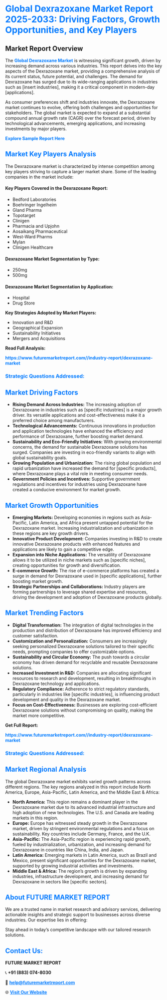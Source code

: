 <h1 style="color: #007BFF;">Global Dexrazoxane Market Report 2025-2033: Driving Factors, Growth Opportunities, and Key Players</h1>

<section id="overview">
<h2>Market Report Overview</h2>
<p>The <a href="https://www.futuremarketreport.com//industry-report/dexrazoxane-market" style="color: #007BFF; text-decoration: none;"><strong>Global Dexrazoxane Market</strong></a> is witnessing significant growth, driven by increasing demand across various industries. This report delves into the key aspects of the Dexrazoxane market, providing a comprehensive analysis of its current status, future potential, and challenges. The demand for Dexrazoxane has surged due to its wide-ranging applications in industries such as [insert industries], making it a critical component in modern-day [applications].</p>
<p>As consumer preferences shift and industries innovate, the Dexrazoxane market continues to evolve, offering both challenges and opportunities for stakeholders. The global market is expected to expand at a substantial compound annual growth rate (CAGR) over the forecast period, driven by technological advancements, emerging applications, and increasing investments by major players.</p>
</section>

<section id="overview">
<p><a href="https://www.futuremarketreport.com//request-sample/reportId=77403" style="color: #007BFF; text-decoration: none;"><strong>Explore Sample Report Here</strong></a></p>
</section>

<section id="key-players">
<h2 style="color: #007BFF;">Market Key Players Analysis</h2>
<p>The Dexrazoxane market is characterized by intense competition among key players striving to capture a larger market share. Some of the leading companies in the market include:</p>
<h4>Key Players Covered in the Dexrazoxane Report:</h4>
<ul><li>Bedford Laboratories</li><li>Boehringer Ingelheim</li><li>Gland Pharma</li><li>Topotarget</li><li>Clinigen</li><li>Pharmacia and Upjohn</li><li>Aosaikang Pharmaceutical</li><li>West-Ward Pharms</li><li>Mylan</li><li>Clinigen Healthcare</li></ul>
<h4>Dexrazoxane Market Segmentation by Type:</h4>
<ul><li>250mg</li><li>500mg</li></ul>

<h4>Dexrazoxane Market Segmentation by Application:</h4>
<ul><li>Hospital</li><li>Drug Store</li></ul>
<p><strong>Key Strategies Adopted by Market Players:</strong></p>
<ul>
<li>Innovation and R&D</li>
<li>Geographical Expansion</li>
<li>Sustainability Initiatives</li>
<li>Mergers and Acquisitions</li>
</ul>
</section>

<section>
<p><strong>Read Full Analysis: </strong></p><a href="https://www.futuremarketreport.com//industry-report/dexrazoxane-market" style="color: #007BFF; text-decoration: none;"><strong>https://www.futuremarketreport.com//industry-report/dexrazoxane-market</strong></a>
<h3 style="color: #007BFF;">Strategic Questions Addressed:</h3>
</section>

<section id="driving-factors">
<h2 style="color: #007BFF;">Market Driving Factors</h2>
<ul>
<li><strong>Rising Demand Across Industries:</strong> The increasing adoption of Dexrazoxane in industries such as [specific industries] is a major growth driver. Its versatile applications and cost-effectiveness make it a preferred choice among manufacturers.</li>
<li><strong>Technological Advancements:</strong> Continuous innovations in production and application technologies have enhanced the efficiency and performance of Dexrazoxane, further boosting market demand.</li>
<li><strong>Sustainability and Eco-Friendly Initiatives:</strong> With growing environmental concerns, the demand for sustainable Dexrazoxane solutions has surged. Companies are investing in eco-friendly variants to align with global sustainability goals.</li>
<li><strong>Growing Population and Urbanization:</strong> The rising global population and rapid urbanization have increased the demand for [specific products], where Dexrazoxane plays a vital role in meeting consumer needs.</li>
<li><strong>Government Policies and Incentives:</strong> Supportive government regulations and incentives for industries using Dexrazoxane have created a conducive environment for market growth.</li>
</ul>
</section>

<section id="growth-opportunities">
<h2 style="color: #007BFF;">Market Growth Opportunities</h2>
<ul>
<li><strong>Emerging Markets:</strong> Developing economies in regions such as Asia-Pacific, Latin America, and Africa present untapped potential for the Dexrazoxane market. Increasing industrialization and urbanization in these regions are key growth drivers.</li>
<li><strong>Innovative Product Development:</strong> Companies investing in R&D to create innovative Dexrazoxane products with enhanced features and applications are likely to gain a competitive edge.</li>
<li><strong>Expansion into Niche Applications:</strong> The versatility of Dexrazoxane allows it to be utilized in niche markets such as [specific niches], creating opportunities for growth and diversification.</li>
<li><strong>E-commerce Growth:</strong> The rise of e-commerce platforms has created a surge in demand for Dexrazoxane used in [specific applications], further boosting market growth.</li>
<li><strong>Strategic Partnerships and Collaborations:</strong> Industry players are forming partnerships to leverage shared expertise and resources, driving the development and adoption of Dexrazoxane products globally.</li>
</ul>
</section>

<section id="trending-factors">
<h2 style="color: #007BFF;">Market Trending Factors</h2>
<ul>
<li><strong>Digital Transformation:</strong> The integration of digital technologies in the production and distribution of Dexrazoxane has improved efficiency and customer satisfaction.</li>
<li><strong>Customization and Personalization:</strong> Consumers are increasingly seeking personalized Dexrazoxane solutions tailored to their specific needs, prompting companies to offer customizable options.</li>
<li><strong>Sustainability and Circular Economy:</strong> The push towards a circular economy has driven demand for recyclable and reusable Dexrazoxane solutions.</li>
<li><strong>Increased Investment in R&D:</strong> Companies are allocating significant resources to research and development, resulting in breakthroughs in Dexrazoxane technology and applications.</li>
<li><strong>Regulatory Compliance:</strong> Adherence to strict regulatory standards, particularly in industries like [specific industries], is influencing product development and quality in the Dexrazoxane market.</li>
<li><strong>Focus on Cost-Effectiveness:</strong> Businesses are exploring cost-efficient Dexrazoxane solutions without compromising on quality, making the market more competitive.</li>
</ul>
</section>

<section>
<p><strong>Get Full Report: </strong></p><a href="https://www.futuremarketreport.com//industry-report/dexrazoxane-market" style="color: #007BFF; text-decoration: none;"><strong>https://www.futuremarketreport.com//industry-report/dexrazoxane-market</strong></a>
<h3 style="color: #007BFF;">Strategic Questions Addressed:</h3>
</section>


<section id="regional-analysis">
<h2 style="color: #007BFF;">Market Regional Analysis</h2>
<p>The global Dexrazoxane market exhibits varied growth patterns across different regions. The key regions analyzed in this report include North America, Europe, Asia-Pacific, Latin America, and the Middle East & Africa:</p>
<ul>
<li><strong>North America:</strong> This region remains a dominant player in the Dexrazoxane market due to its advanced industrial infrastructure and high adoption of new technologies. The U.S. and Canada are leading markets in this region.</li>
<li><strong>Europe:</strong> Europe has witnessed steady growth in the Dexrazoxane market, driven by stringent environmental regulations and a focus on sustainability. Key countries include Germany, France, and the U.K.</li>
<li><strong>Asia-Pacific:</strong> The Asia-Pacific region is experiencing rapid growth, fueled by industrialization, urbanization, and increasing demand for Dexrazoxane in countries like China, India, and Japan.</li>
<li><strong>Latin America:</strong> Emerging markets in Latin America, such as Brazil and Mexico, present significant opportunities for the Dexrazoxane market, supported by growing industrial activities and investments.</li>
<li><strong>Middle East & Africa:</strong> The region’s growth is driven by expanding industries, infrastructure development, and increasing demand for Dexrazoxane in sectors like [specific sectors].</li>
</ul>
</section>

<footer>
<h2 style="color: #007BFF;">About FUTURE MARKET REPORT</h2>
<p>We are a trusted name in market research and advisory services, delivering actionable insights and strategic support to businesses across diverse industries. Our expertise lies in offering:</p>

<p>Stay ahead in today’s competitive landscape with our tailored research solutions.</p>

<h2 style="color: #007BFF;">Contact Us:</h2>
<p><strong>FUTURE MARKET REPORT</strong></p>
<p>📞 <strong>+91 (883) 074-8030</strong></p>
<p>📧 <strong><a href="mailto:help@futuremarketreport.com" style="color: #007BFF;">help@futuremarketreport.com</a></strong></p>
<p>🌐 <strong><a href="https://www.futuremarketreport.com/" style="color: #007BFF;">Visit Our Website</a></strong></p>
</footer>